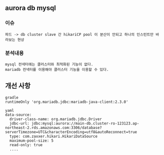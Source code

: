 ## aurora db mysql

### 이슈 
    파드 -> db cluster slave 간 hikariCP pool 이 분산이 안되고 하나의 인스턴트만 바라보는 현상

### 분석내용
    mysql 컨넥터에는 클러스터와 최적화된 기능이 없다.
    mariadb 컨넥터를 이용해야 클러스터 기능을 이용할 수 있다.
    

## 개선 사항
    gradle
    runtimeOnly 'org.mariadb.jdbc:mariadb-java-client:2.3.0'

    yaml
    data-source:
      driver-class-name: org.mariadb.jdbc.Driver
      jdbc-url: jdbc:mysql:aurora://main-db.cluster-ro-123123.ap-northeast-2.rds.amazonaws.com:3306/database?serverTimezone=UTC&characterEncoding=utf8&autoReconnect=true
      type: com.zaxxer.hikari.HikariDataSource
      maximum-pool-size: 5
      read-only: true
      ....